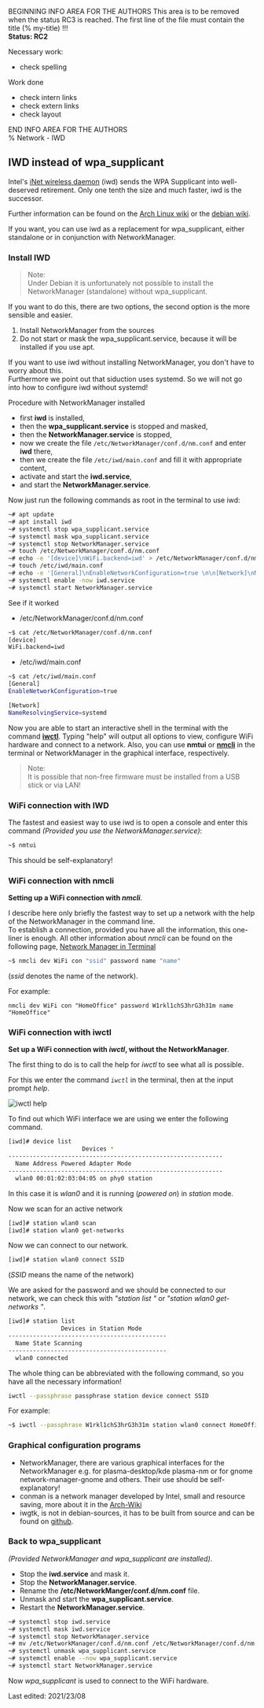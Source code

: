 BEGINNING   INFO AREA FOR THE AUTHORS
This area is to be removed when the status RC3 is reached. The first line of the file must contain the title (% my-title) !!!  
**Status: RC2**

Necessary work:

+ check spelling  

Work done

+ check intern links  
+ check extern links  
+ check layout  

END   INFO AREA FOR THE AUTHORS  
% Network - IWD

## IWD instead of wpa_supplicant

Intel's [iNet wireless daemon](https://iwd.wiki.kernel.org/) (iwd) sends the WPA Supplicant into well-deserved retirement. Only one tenth the size and much faster, iwd is the successor. 

Further information can be found on the [Arch Linux wiki](https://wiki.archlinux.org/index.php/Iwd) or the [debian wiki](https://wiki.debian.org/NetworkManager/iwd). 

If you want, you can use iwd as a replacement for wpa_supplicant, either standalone or in conjunction with NetworkManager. 

### Install IWD

> Note:  
> Under Debian it is unfortunately not possible to install the NetworkManager (standalone) without wpa_supplicant.
 
If you want to do this, there are two options, the second option is the more sensible and easier.

1. Install NetworkManager from the sources
2. Do not start or mask the wpa_supplicant.service, because it will be installed if you use apt.

If you want to use iwd without installing NetworkManager, you don't have to worry about this.  
Furthermore we point out that siduction uses systemd. So we will not go into how to configure iwd without systemd!

Procedure with NetworkManager installed

+ first **iwd** is installed, 
+ then the **wpa_supplicant.service** is stopped and masked,
+ then the **NetworkManager.service** is stopped,
+ now we create the file `/etc/NetworkManager/conf.d/nm.conf` and enter **iwd** there, 
+ then we create the file `/etc/iwd/main.conf` and fill it with appropriate content, 
+ activate and start the **iwd.service**, 
+ and start the **NetworkManager.service**.

Now just run the following commands as root in the terminal to use iwd:

~~~sh
~# apt update
~# apt install iwd
~# systemctl stop wpa_supplicant.service
~# systemctl mask wpa_supplicant.service
~# systemctl stop NetworkManager.service
~# touch /etc/NetworkManager/conf.d/nm.conf
~# echo -e '[device]\nWiFi.backend=iwd' > /etc/NetworkManager/conf.d/nm.conf
~# touch /etc/iwd/main.conf
~# echo -e '[General]\nEnableNetworkConfiguration=true \n\n[Network]\nNameResolvingService=systemd' > /etc/iwd/main.conf
~# systemctl enable -now iwd.service
~# systemctl start NetworkManager.service
~~~

See if it worked

+ /etc/NetworkManager/conf.d/nm.conf

~~~sh
~$ cat /etc/NetworkManager/conf.d/nm.conf
[device]
WiFi.backend=iwd
~~~

+ /etc/iwd/main.conf

~~~sh
~$ cat /etc/iwd/main.conf
[General]
EnableNetworkConfiguration=true

[Network]
NameResolvingService=systemd
~~~

Now you are able to start an interactive shell in the terminal with the command [**iwctl**](0502-inet-iwd_en.md#wifi-connection-with-iwctl). Typing "help" will output all options to view, configure WiFi hardware and connect to a network. Also, you can use **nmtui** or [**nmcli**](0502-inet-iwd_en.md#wifi-connection-with-nmcli) in the terminal or NetworkManager in the graphical interface, respectively.

> Note:  
> It is possible that non-free firmware must be installed from a USB stick or via LAN!

### WiFi connection with IWD

The fastest and easiest way to use iwd is to open a console and enter this command *(Provided you use the NetworkManager.service)*:

~~~sh
~$ nmtui
~~~

This should be self-explanatory!

### WiFi connection with nmcli

**Setting up a WiFi connection with *nmcli***.

I describe here only briefly the fastest way to set up a network with the help of the NetworkManager in the command line.  
To establish a connection, provided you have all the information, this one-liner is enough. All other information about *nmcli* can be found on the following page, [Network Manager in Terminal](0501-inet-nm-cli_en.md#network-manager-command-line-tool)

~~~sh
~$ nmcli dev WiFi con "ssid" password name "name"
~~~

(*ssid* denotes the name of the network).

For example:

~~~
nmcli dev WiFi con "HomeOffice" password W1rkl1chS3hrG3h31m name "HomeOffice"
~~~

### WiFi connection with iwctl

**Set up a WiFi connection with *iwctl*, without the NetworkManager**.

The first thing to do is to call the help for *iwctl* to see what all is possible.

For this we enter the command *`iwctl`* in the terminal, then at the input prompt *help*.

 ![iwctl help](./images/iwd/iwctl-help.png)

To find out which WiFi interface we are using we enter the following command.

~~~sh
[iwd]# device list
                     Devices *
-------------------------------------------------------------
  Name Address Powered Adapter Mode
-------------------------------------------------------------
  wlan0 00:01:02:03:04:05 on phy0 station
~~~

In this case it is *wlan0* and it is running (*powered on*) in *station* mode.

Now we scan for an active network

~~~sh
[iwd]# station wlan0 scan
[iwd]# station wlan0 get-networks
~~~

Now we can connect to our network.

~~~sh
[iwd]# station wlan0 connect SSID
~~~

(*SSID* means the name of the network)

We are asked for the password and we should be connected to our network, we can check this with *"station list "* or *"station wlan0 get-networks "*.

~~~sh
[iwd]# station list
               Devices in Station Mode
---------------------------------------------
  Name State Scanning
---------------------------------------------
  wlan0 connected
~~~

The whole thing can be abbreviated with the following command, so you have all the necessary information!

~~~sh
iwctl --passphrase passphrase station device connect SSID
~~~

For example:

~~~sh
~$ iwctl --passphrase W1rkl1chS3hrG3h31m station wlan0 connect HomeOffice

~~~

### Graphical configuration programs

+ NetworkManager, there are various graphical interfaces for the NetworkManager e.g. for plasma-desktop/kde plasma-nm or for gnome network-manager-gnome and others. Their use should be self-explanatory!  
+ conman is a network manager developed by Intel, small and resource saving, more about it in the [Arch-Wiki](https://wiki.archlinux.org/index.php/ConnMan)  
+ iwgtk, is not in debian-sources, it has to be built from source and can be found on [github](https://github.com/J-Lentz/iwgtk).

### Back to wpa_supplicant

*(Provided NetworkManager and wpa_supplicant are installed)*.

+ Stop the **iwd.service** and mask it.
+ Stop the **NetworkManager.service**.
+ Rename the **/etc/NetworkManger/conf.d/nm.conf** file.
+ Unmask and start the **wpa_supplicant.service**.
+ Restart the **NetworkManager.service**.

~~~sh
~# systemctl stop iwd.service
~# systemctl mask iwd.service
~# systemctl stop NetworkManager.service
~# mv /etc/NetworkManager/conf.d/nm.conf /etc/NetworkManager/conf.d/nm.conf~
~# systemctl unmask wpa_supplicant.service
~# systemctl enable --now wpa_supplicant.service
~# systemctl start NetworkManager.service
~~~

Now *wpa_supplicant* is used to connect to the WiFi hardware.

<div id="rev">Last edited: 2021/23/08</div>
